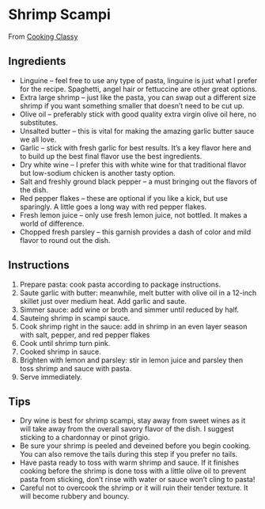 # Shrimp Scampi

From [Cooking Classy](https://www.cookingclassy.com/shrimp-scampi/)

## Ingredients
- Linguine – feel free to use any type of pasta, linguine is just what I prefer for the recipe. Spaghetti, angel hair or fettuccine are other great options.
- Extra large shrimp – just like the pasta, you can swap out a different size shrimp if you want something smaller that doesn’t need to be cut up.
- Olive oil – preferably stick with good quality extra virgin olive oil here, no substitutes.
- Unsalted butter – this is vital for making the amazing garlic butter sauce we all love.
- Garlic – stick with fresh garlic for best results. It’s a key flavor here and to build up the best final flavor use the best ingredients.
- Dry white wine – I prefer this with white wine for that traditional flavor but low-sodium chicken is another tasty option.
- Salt and freshly ground black pepper – a must bringing out the flavors of the dish.
- Red pepper flakes – these are optional if you like a kick, but use sparingly. A little goes a long way with red pepper flakes.
- Fresh lemon juice – only use fresh lemon juice, not bottled. It makes a world of difference.
- Chopped fresh parsley – this garnish provides a dash of color and mild flavor to round out the dish.

## Instructions

1. Prepare pasta: cook pasta according to package instructions.
2. Saute garlic with butter: meanwhile, melt butter with olive oil in a 12-inch skillet just over medium heat. Add garlic and saute.
3. Simmer sauce: add wine or broth and simmer until reduced by half.
4. Sauteing shrimp in scampi sauce.
5. Cook shrimp right in the sauce: add in shrimp in an even layer season with salt, pepper, and red pepper flakes
6. Cook until shrimp turn pink.
7. Cooked shrimp in sauce.
8. Brighten with lemon and parsley: stir in lemon juice and parsley then toss shrimp and sauce with pasta.
9. Serve immediately.

 ## Tips
- Dry wine is best for shrimp scampi, stay away from sweet wines as it will take away from the overall savory flavor of the dish. I suggest sticking to a chardonnay or pinot grigio.
- Be sure your shrimp is peeled and deveined before you begin cooking. You can also remove the tails during this step if you prefer no tails.
- Have pasta ready to toss with warm shrimp and sauce. If it finishes cooking before the shrimp is done toss with a little olive oil to prevent pasta from sticking, don’t rinse with water or sauce won’t cling to pasta!
- Careful not to overcook the shrimp or it will ruin their tender texture. It will become rubbery and bouncy.